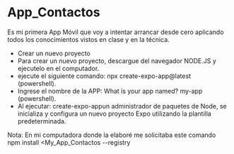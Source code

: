 # App_Contactos
Es mi primera App Móvil que voy a intentar arrancar desde cero aplicando todos los conocimientos vistos en clase y en la técnica.
- Crear un nuevo proyecto
- Para crear un nuevo proyecto, descargue del navegador NODE.JS y ejecutelo en el computador.
- ejecute el siguiente comando: npx create-expo-app@latest (powershell).
- Ingrese el nombre de la APP: What is your app named? my-app (powershell).
- Al ejecutar: create-expo-appun administrador de paquetes de Node, se inicializa y configura un nuevo proyecto Expo utilizando la plantilla predeterminada.


Nota: En mi computadora donde la elaboré me solicitaba este comando npm install <My_App_Contactos --registry
